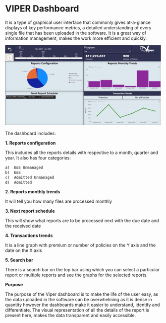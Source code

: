 # VIPER Dashboard

It is a type of graphical user interface that commonly gives at-a-glance displays of key performance metrics, a detailed understanding of every single file that has been uploaded in the software. It is a great way of information management, makes the work more efficient and quickly.

![alt text](_media/Picture8.jpg "Title")

The dashboard includes:

**1. Reports configuration**

This includes all the reports details with respective to a month, quarter and year. It also has four categories:

```
a)	E&S Unmanaged
b)	E&S
c)	Admitted Unmanaged
d)	Admitted
```

**2. Reports monthly trends**

It will tell you how many files are processed monthly

**3. Next report schedule**

This will show what reports are to be processed next with the due date and the received date

**4. Transactions trends**

It is a line graph with premium or number of policies on the Y axis and the date on the X axis

**5. Search bar**

There is a search bar on the top bar using which you can select a particular report or multiple reports and see the graphs for the selected reports.

**Purpose**

The purpose of the Viper dashboard is to make the life of the user easy, as the data uploaded in the software can be overwhelming as it is dense in quantity however the dashboards make it easier to understand, identify and differentiate. The visual representation of all the details of the report is present here, makes the data transparent and easily accessible.
